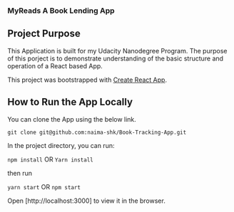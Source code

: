 ### MyReads A Book Lending App

## Project Purpose

This Application is built for my Udacity Nanodegree Program. The purpose of this porject is to demonstrate understanding of the basic structure and operation of a React based App.

This project was bootstrapped with [Create React App](https://github.com/facebook/create-react-app).

## How to Run the App Locally

You can clone the App using the below link.

`git clone git@github.com:naima-shk/Book-Tracking-App.git`

In the project directory, you can run:

`npm install` OR `Yarn install`

then run

`yarn start` OR `npm start`

Open [http://localhost:3000] to view it in the browser.
